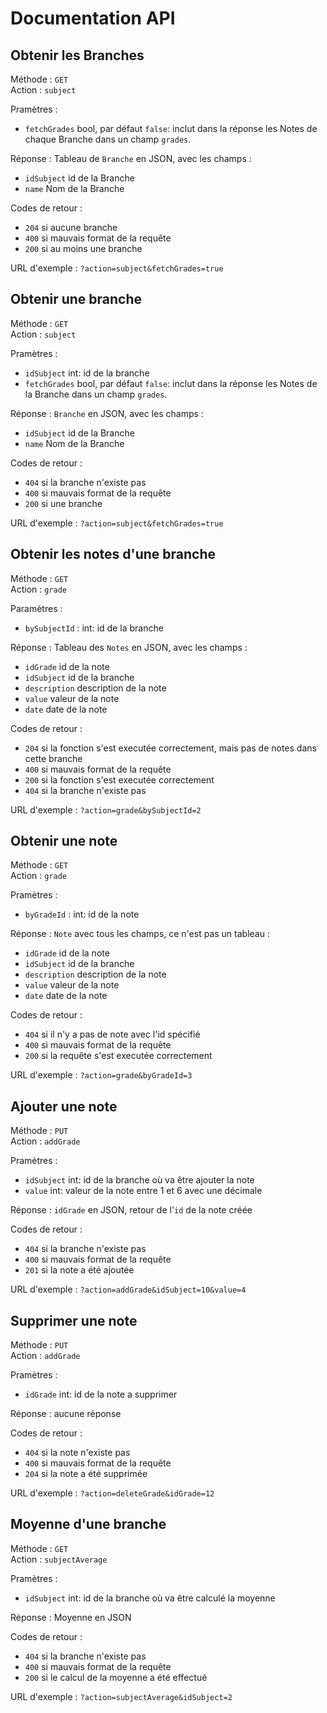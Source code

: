 # Documentation API

## Obtenir les Branches
Méthode : `GET`  
Action : `subject`

Pramètres :

- `fetchGrades` bool, par défaut `false`: inclut dans la réponse les Notes de chaque Branche dans un champ `grades`.

Réponse : Tableau de `Branche` en JSON, avec les champs : 

- `idSubject` id de la Branche
- `name` Nom de la Branche

Codes de retour :

- `204` si aucune branche
- `400` si mauvais format de la requête
- `200` si au moins une branche

URL d'exemple : `?action=subject&fetchGrades=true`

## Obtenir une branche
Méthode : `GET`  
Action : `subject`

Pramètres :

- `idSubject` int: id de la branche
- `fetchGrades` bool, par défaut `false`: inclut dans la réponse les Notes de la Branche dans un champ `grades`.

Réponse : `Branche` en JSON, avec les champs : 

- `idSubject` id de la Branche
- `name` Nom de la Branche

Codes de retour :

- `404` si la branche n'existe pas
- `400` si mauvais format de la requête
- `200` si une branche

URL d'exemple : `?action=subject&fetchGrades=true`

## Obtenir les notes d'une branche
Méthode : `GET`  
Action : `grade`

Paramètres :

- `bySubjectId` : int: id de la branche

Réponse : Tableau des `Notes` en JSON, avec les champs :

- `idGrade` id de la note
- `idSubject` id de la branche
- `description` description de la note
- `value` valeur de la note
- `date` date de la note

Codes de retour :

- `204` si la fonction s'est executée correctement, mais pas de notes dans cette branche
- `400` si mauvais format de la requête
- `200` si la fonction s'est executée correctement
- `404` si la branche n'existe pas

URL d'exemple : `?action=grade&bySubjectId=2`

## Obtenir une note
Méthode : `GET`  
Action : `grade`

Pramètres :

- `byGradeId` : int: id de la note

Réponse : `Note` avec tous les champs, ce n'est pas un tableau :

- `idGrade` id de la note
- `idSubject` id de la branche
- `description` description de la note
- `value` valeur de la note
- `date` date de la note

Codes de retour :

- `404` si il n'y a pas de note avec l'id spécifié
- `400` si mauvais format de la requête
- `200` si la requête s'est executée correctement

URL d'exemple : `?action=grade&byGradeId=3`

## Ajouter une note
Méthode : `PUT`  
Action : `addGrade`

Pramètres :

- `idSubject` int: id de la branche où va être ajouter la note
- `value` int: valeur de la note entre 1 et 6 avec une décimale

Réponse : `idGrade` en JSON, retour de l'`id` de la note créée 

Codes de retour :

- `404` si la branche n'existe pas
- `400` si mauvais format de la requête
- `201` si la note a été ajoutée


URL d'exemple : `?action=addGrade&idSubject=10&value=4`

## Supprimer une note
Méthode : `PUT`  
Action : `addGrade`

Pramètres :

- `idGrade` int: id de la note a supprimer

Réponse : aucune réponse

Codes de retour :

- `404` si la note n'existe pas
- `400` si mauvais format de la requête
- `204` si la note a été supprimée


URL d'exemple : `?action=deleteGrade&idGrade=12`

## Moyenne d'une branche
Méthode : `GET`  
Action : `subjectAverage`

Pramètres :

- `idSubject` int: id de la branche où va être calculé la moyenne

Réponse : Moyenne en JSON

Codes de retour :

- `404` si la branche n'existe pas
- `400` si mauvais format de la requête
- `200` si le calcul de la moyenne a été effectué


URL d'exemple : `?action=subjectAverage&idSubject=2`

